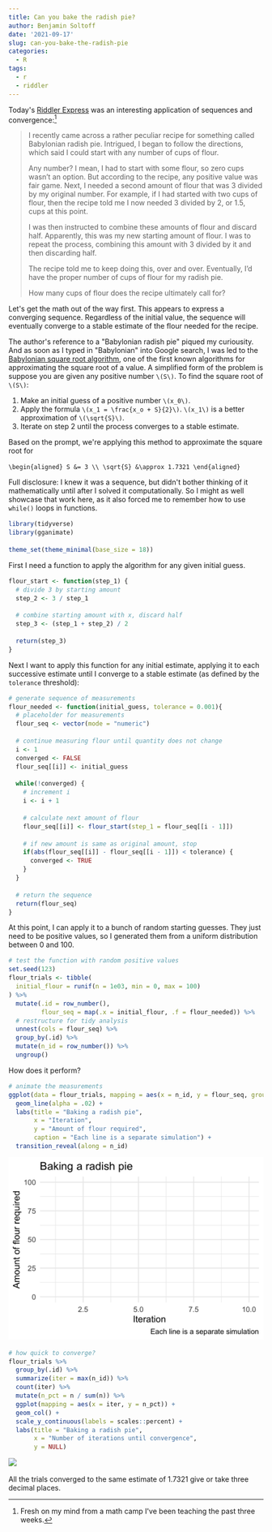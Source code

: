 ```yaml
---
title: Can you bake the radish pie?
author: Benjamin Soltoff
date: '2021-09-17'
slug: can-you-bake-the-radish-pie
categories:
  - R
tags:
  - r
  - riddler
---
```




Today's [Riddler Express](https://fivethirtyeight.com/features/can-you-bake-the-radish-pie/) was an interesting application of sequences and convergence:[^math-camp]

> I recently came across a rather peculiar recipe for something called Babylonian radish pie. Intrigued, I began to follow the directions, which said I could start with any number of cups of flour.
>
> Any number? I mean, I had to start with some flour, so zero cups wasn’t an option. But according to the recipe, any positive value was fair game. Next, I needed a second amount of flour that was 3 divided by my original number. For example, if I had started with two cups of flour, then the recipe told me I now needed 3 divided by 2, or 1.5, cups at this point.
>
> I was then instructed to combine these amounts of flour and discard half. Apparently, this was my new starting amount of flour. I was to repeat the process, combining this amount with 3 divided by it and then discarding half.
>
> The recipe told me to keep doing this, over and over. Eventually, I’d have the proper number of cups of flour for my radish pie.
>
> How many cups of flour does the recipe ultimately call for?

Let's get the math out of the way first. This appears to express a converging sequence. Regardless of the initial value, the sequence will eventually converge to a stable estimate of the flour needed for the recipe.

The author's reference to a "Babylonian radish pie" piqued my curiousity. And as soon as I typed in "Babylonian" into Google search, I was led to the [Babylonian square root algorithm](https://en.wikipedia.org/wiki/Methods_of_computing_square_roots#Babylonian_method), one of the first known algorithms for approximating the square root of a value. A simplified form of the problem is suppose you are given any positive number `\(S\)`. To find the square root of `\(S\)`:

1. Make an initial guess of a positive number `\(x_0\)`.
1. Apply the formula `\(x_1 = \frac{x_o + S}{2}\)`. `\(x_1\)` is a better approximation of `\(\sqrt{S}\)`.
1. Iterate on step 2 until the process converges to a stable estimate.

Based on the prompt, we're applying this method to approximate the square root for

`\begin{aligned}
S &= 3 \\
\sqrt{S} &\approx 1.7321
\end{aligned}`

Full disclosure: I knew it was a sequence, but didn't bother thinking of it mathematically until after I solved it computationally. So I might as well showcase that work here, as it also forced me to remember how to use `while()` loops in functions.


```r
library(tidyverse)
library(gganimate)

theme_set(theme_minimal(base_size = 18))
```

First I need a function to apply the algorithm for any given initial guess.


```r
flour_start <- function(step_1) {
  # divide 3 by starting amount
  step_2 <- 3 / step_1

  # combine starting amount with x, discard half
  step_3 <- (step_1 + step_2) / 2

  return(step_3)
}
```

Next I want to apply this function for any initial estimate, applying it to each successive estimate until I converge to a stable estimate (as defined by the `tolerance` threshold):


```r
# generate sequence of measurements
flour_needed <- function(initial_guess, tolerance = 0.001){
  # placeholder for measurements
  flour_seq <- vector(mode = "numeric")

  # continue measuring flour until quantity does not change
  i <- 1
  converged <- FALSE
  flour_seq[[i]] <- initial_guess

  while(!converged) {
    # increment i
    i <- i + 1

    # calculate next amount of flour
    flour_seq[[i]] <- flour_start(step_1 = flour_seq[[i - 1]])

    # if new amount is same as original amount, stop
    if(abs(flour_seq[[i]] - flour_seq[[i - 1]]) < tolerance) {
      converged <- TRUE
    }
  }

  # return the sequence
  return(flour_seq)
}
```

At this point, I can apply it to a bunch of random starting guesses. They just need to be positive values, so I generated them from a uniform distribution between 0 and 100.


```r
# test the function with random positive values
set.seed(123)
flour_trials <- tibble(
  initial_flour = runif(n = 1e03, min = 0, max = 100)
) %>%
  mutate(.id = row_number(),
         flour_seq = map(.x = initial_flour, .f = flour_needed)) %>%
  # restructure for tidy analysis
  unnest(cols = flour_seq) %>%
  group_by(.id) %>%
  mutate(n_id = row_number()) %>%
  ungroup()
```

How does it perform?


```r
# animate the measurements
ggplot(data = flour_trials, mapping = aes(x = n_id, y = flour_seq, group = .id)) +
  geom_line(alpha = .02) +
  labs(title = "Baking a radish pie",
       x = "Iteration",
       y = "Amount of flour required",
       caption = "Each line is a separate simulation") +
  transition_reveal(along = n_id)
```

![](index_files/figure-html/trials-viz-1.gif)<!-- -->

```r
# how quick to converge?
flour_trials %>%
  group_by(.id) %>%
  summarize(iter = max(n_id)) %>%
  count(iter) %>%
  mutate(n_pct = n / sum(n)) %>%
  ggplot(mapping = aes(x = iter, y = n_pct)) +
  geom_col() +
  scale_y_continuous(labels = scales::percent) +
  labs(title = "Baking a radish pie",
       x = "Number of iterations until convergence",
       y = NULL)
```

<img src="{{< blogdown/postref >}}index_files/figure-html/trials-viz-2.png" width="672" />

All the trials converged to the same estimate of 1.7321 give or take three decimal places.

[^math-camp]: Fresh on my mind from a math camp I've been teaching the past three weeks.
